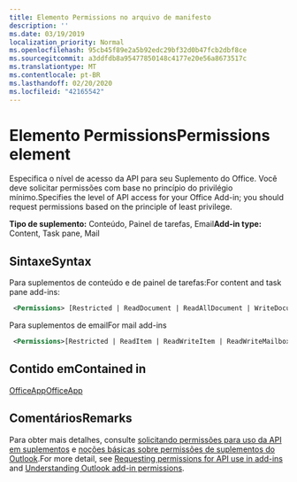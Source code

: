 ```yaml
---
title: Elemento Permissions no arquivo de manifesto
description: ''
ms.date: 03/19/2019
localization_priority: Normal
ms.openlocfilehash: 95cb45f89e2a5b92edc29bf32d0b47fcb2dbf8ce
ms.sourcegitcommit: a3ddfdb8a95477850148c4177e20e56a8673517c
ms.translationtype: MT
ms.contentlocale: pt-BR
ms.lasthandoff: 02/20/2020
ms.locfileid: "42165542"
---
```

# <a name="permissions-element"></a><span data-ttu-id="feb40-102">Elemento Permissions</span><span class="sxs-lookup"><span data-stu-id="feb40-102">Permissions element</span></span>

<span data-ttu-id="feb40-103">Especifica o nível de acesso da API para seu Suplemento do Office. Você deve solicitar permissões com base no princípio do privilégio mínimo.</span><span class="sxs-lookup"><span data-stu-id="feb40-103">Specifies the level of API access for your Office Add-in; you should request permissions based on the principle of least privilege.</span></span>

<span data-ttu-id="feb40-104">**Tipo de suplemento:** Conteúdo, Painel de tarefas, Email</span><span class="sxs-lookup"><span data-stu-id="feb40-104">**Add-in type:** Content, Task pane, Mail</span></span>

## <a name="syntax"></a><span data-ttu-id="feb40-105">Sintaxe</span><span class="sxs-lookup"><span data-stu-id="feb40-105">Syntax</span></span>

<span data-ttu-id="feb40-106">Para suplementos de conteúdo e de painel de tarefas:</span><span class="sxs-lookup"><span data-stu-id="feb40-106">For content and task pane add-ins:</span></span>

```XML
 <Permissions> [Restricted | ReadDocument | ReadAllDocument | WriteDocument | ReadWriteDocument]</Permissions>
```

<span data-ttu-id="feb40-107">Para suplementos de email</span><span class="sxs-lookup"><span data-stu-id="feb40-107">For mail add-ins</span></span>

```XML
 <Permissions>[Restricted | ReadItem | ReadWriteItem | ReadWriteMailbox]</Permissions>
```

## <a name="contained-in"></a><span data-ttu-id="feb40-108">Contido em</span><span class="sxs-lookup"><span data-stu-id="feb40-108">Contained in</span></span>

[<span data-ttu-id="feb40-109">OfficeApp</span><span class="sxs-lookup"><span data-stu-id="feb40-109">OfficeApp</span></span>](officeapp.md)

## <a name="remarks"></a><span data-ttu-id="feb40-110">Comentários</span><span class="sxs-lookup"><span data-stu-id="feb40-110">Remarks</span></span>

<span data-ttu-id="feb40-111">Para obter mais detalhes, consulte [solicitando permissões para uso da API em suplementos](../../develop/requesting-permissions-for-api-use-in-content-and-task-pane-add-ins.md) e [noções básicas sobre permissões de suplementos do Outlook](../../outlook/understanding-outlook-add-in-permissions.md).</span><span class="sxs-lookup"><span data-stu-id="feb40-111">For more detail, see [Requesting permissions for API use in add-ins](../../develop/requesting-permissions-for-api-use-in-content-and-task-pane-add-ins.md) and [Understanding Outlook add-in permissions](../../outlook/understanding-outlook-add-in-permissions.md).</span></span>
